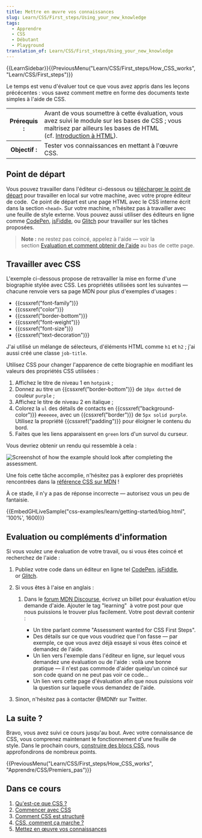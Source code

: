 ```yaml
---
title: Mettre en œuvre vos connaissances
slug: Learn/CSS/First_steps/Using_your_new_knowledge
tags:
  - Apprendre
  - CSS
  - Débutant
  - Playground
translation_of: Learn/CSS/First_steps/Using_your_new_knowledge
---
```

{{LearnSidebar}}{{PreviousMenu("Learn/CSS/First_steps/How_CSS_works", "Learn/CSS/First_steps")}}

Le temps est venu d'évaluer tout ce que vous avez appris dans les leçons précécentes : vous savez comment mettre en forme des documents texte simples à l'aide de CSS.

<table class="standard-table">
  <tbody>
    <tr>
      <th scope="row">Prérequis :</th>
      <td>
        Avant de vous soumettre à cette évaluation, vous avez suivi le module
        sur les bases de CSS ; vous maîtrisez par ailleurs les bases de HTML
        (cf. <a href="/fr/docs/Apprendre/HTML/Introduction_à_HTML"
          >Introduction à HTML</a
        >).
      </td>
    </tr>
    <tr>
      <th scope="row">Objectif :</th>
      <td>Tester vos connaissances en mettant à l'œuvre CSS.</td>
    </tr>
  </tbody>
</table>

## Point de départ

Vous pouvez travailler dans l'éditeur ci-dessous ou [télécharger le point de départ](https://github.com/mdn/css-examples/blob/master/learn/getting-started/biog-download.html/) pour travailler en local sur votre machine, avec votre propre éditeur de code.  Ce point de départ est une page HTML avec le CSS interne écrit dans la section `<head>`. Sur votre machine, n'hésitez pas à travailler avec une feuille de style externe. Vous pouvez aussi utiliser des éditeurs en ligne comme [CodePen](https://codepen.io/), [jsFiddle](https://jsfiddle.net/), ou [Glitch](https://glitch.com/) pour travailler sur les tâches proposées.

> **Note :** ne restez pas coincé, appelez à l'aide — voir la section [Evaluation et comment obtenir de l'aide](#evaluation) au bas de cette page.

## Travailler avec CSS

L'exemple ci-dessous propose de retravailler la mise en forme d'une biographie stylée avec CSS. Les propriétés utilisées sont les suivantes — chacune renvoie vers sa page MDN pour plus d'exemples d'usages :

- {{cssxref("font-family")}}
- {{cssxref("color")}}
- {{cssxref("border-bottom")}}
- {{cssxref("font-weight")}}
- {{cssxref("font-size")}}
- {{cssxref("text-decoration")}}

J'ai utilisé un mélange de sélecteurs, d'éléments HTML comme `h1` et `h2` ; j'ai aussi créé une classe `job-title`.

Utilisez CSS pour changer l'apparence de cette biographie en modifiant les valeurs des propriétés CSS utilisées :

1.  Affichez le titre de niveau 1 en `hotpink` ;
2.  Donnez au titre un {{cssxref("border-bottom")}} de `10px dotted` de couleur `purple` ;
3.  Affichez le titre de niveau 2 en italique ;
4.  Colorez la `ul` des détails de contacts en {{cssxref("background-color")}} `#eeeeee`, avec un {{cssxref("border")}} de `5px solid purple`. Utilisez la propriété {{cssxref("padding")}} pour éloigner le contenu du bord.
5.  Faites que les liens apparaissent en `green` lors d'un survol du curseur.

Vous devriez obtenir un rendu qui ressemble à cela :

![Screenshot of how the example should look after completing the assessment.](learn-css-basics-assessment.png)

Une fois cette tâche accomplie, n'hésitez pas à explorer des propriétés rencontrées dans la [référence CSS sur MDN](/fr/docs/Web/CSS/Reference)&nbsp;!

À ce stade, il n'y a pas de réponse incorrecte — autorisez vous un peu de fantaisie.

{{EmbedGHLiveSample("css-examples/learn/getting-started/biog.html", '100%', 1600)}}

## Evaluation ou compléments d'information

Si vous voulez une évaluation de votre travail, ou si vous êtes coincé et recherchez de l'aide :

1.  Publiez votre code dans un éditeur en ligne tel [CodePen](https://codepen.io/), [jsFiddle](https://jsfiddle.net/), or [Glitch](https://glitch.com/).
2.  Si vous êtes à l'aise en anglais :

    1.  Dans le [forum MDN Discourse](https://discourse.mozilla.org/c/mdn), écrivez un billet pour évaluation et/ou demande d'aide. Ajouter le tag "learning"  à votre post pour que nous puissions le trouver plus facilement. Votre post devrait contenir :

        - Un titre parlant comme "Assessment wanted for CSS First Steps".
        - Des détails sur ce que vous voudriez que l'on fasse — par exemple, ce que vous avez déjà essayé si vous êtes coincé et demandez de l'aide.
        - Un lien vers l'exemple dans l'éditeur en ligne, sur lequel vous demandez une évaluation ou de l'aide : voilà une bonne pratique — il n'est pas commode d'aider quelqu'un coincé sur son code quand on ne peut pas voir ce code...
        - Un lien vers cette page d'évaluation afin que nous puissions voir la question sur laquelle vous demandez de l'aide.

3.  Sinon, n'hésitez pas à contacter @MDNfr sur Twitter.

## La suite ?

Bravo, vous avez suivi ce cours jusqu'au bout. Avec votre connaissance de CSS, vous comprenez maintenant le fonctionnement d'une feuille de style. Dans le prochain cours, [construire des blocs CSS](/fr/docs/Apprendre/CSS/Building_blocks), nous approfondirons de nombreux points.

{{PreviousMenu("Learn/CSS/First_steps/How_CSS_works", "Apprendre/CSS/Premiers_pas")}}

## Dans ce cours

1.  [Qu'est-ce que CSS ?](/fr/docs/Learn/CSS/First_steps/Qu_est_ce_que_CSS)
2.  [Commencer avec CSS](/fr/docs/Learn/CSS/First_steps/Getting_started)
3.  [Comment CSS est structuré](/fr/docs/Learn/CSS/First_steps/How_CSS_is_structured)
4.  [CSS, comment ça marche ?](/fr/docs/Learn/CSS/First_steps/How_CSS_works)
5.  [Mettez en œuvre vos connaissances](/fr/docs/Learn/CSS/First_steps/Using_your_new_knowledge)
